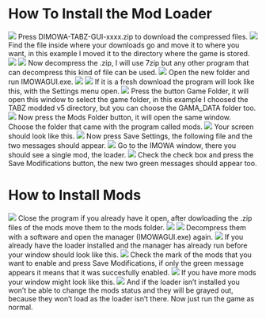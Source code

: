 # How To Install the Mod Loader
<img src="https://github.com/ShoosGun/DIMOWA/blob/tabz/Icon%20and%20other%20images/IMOWAGUI_Tutorial/1.png" >
Press DIMOWA-TABZ-GUI-xxxx.zip to download the compressed files.
<img src="https://github.com/ShoosGun/DIMOWA/blob/tabz/Icon%20and%20other%20images/IMOWAGUI_Tutorial/2.png" >
Find the file inside where your downloads go and move it to where you want, in this example I moved it to the directory where the game is stored.
<img src="https://github.com/ShoosGun/DIMOWA/blob/tabz/Icon%20and%20other%20images/IMOWAGUI_Tutorial/3.png" >
<img src="https://github.com/ShoosGun/DIMOWA/blob/tabz/Icon%20and%20other%20images/IMOWAGUI_Tutorial/4.png" >
Now decompress the .zip, I will use 7zip but any other program that can decompress this kind of file can be used.
<img src="https://github.com/ShoosGun/DIMOWA/blob/tabz/Icon%20and%20other%20images/IMOWAGUI_Tutorial/5.png" >
Open the new folder and run IMOWAGUI.exe.
<img src="https://github.com/ShoosGun/DIMOWA/blob/tabz/Icon%20and%20other%20images/IMOWAGUI_Tutorial/6.png" >
<img src="https://github.com/ShoosGun/DIMOWA/blob/tabz/Icon%20and%20other%20images/IMOWAGUI_Tutorial/7.png" >
If it is a fresh download the program will look like this, with the Settings menu open.
<img src="https://github.com/ShoosGun/DIMOWA/blob/tabz/Icon%20and%20other%20images/IMOWAGUI_Tutorial/8.png" >
Press the button Game Folder, it will open this window to select the game folder, in this example I choosed the TABZ modded v5 directory, but you can choose the GAMA_DATA folder too.
<img src="https://github.com/ShoosGun/DIMOWA/blob/tabz/Icon%20and%20other%20images/IMOWAGUI_Tutorial/9.png" >
Now press the Mods Folder button, it will open the same window. Choose the folder that came with the program called mods.
<img src="https://github.com/ShoosGun/DIMOWA/blob/tabz/Icon%20and%20other%20images/IMOWAGUI_Tutorial/10.png" >
Your screen should look like this.
<img src="https://github.com/ShoosGun/DIMOWA/blob/tabz/Icon%20and%20other%20images/IMOWAGUI_Tutorial/11.png" >
Now press Save Settings, the following file and the two messages should appear.
<img src="https://github.com/ShoosGun/DIMOWA/blob/tabz/Icon%20and%20other%20images/IMOWAGUI_Tutorial/12.png" >
Go to the IMOWA window, there you should see a single mod, the loader.
<img src="https://github.com/ShoosGun/DIMOWA/blob/tabz/Icon%20and%20other%20images/IMOWAGUI_Tutorial/13.png" >
Check the check box and press the Save Modifications button, the new two green messages should appear too.

# How to Install Mods

<img src="https://github.com/ShoosGun/DIMOWA/blob/tabz/Icon%20and%20other%20images/IMOWAGUI_Tutorial/14.png" >
Close the program if you already have it open, after dowloading the .zip files of the mods move them to the mods folder.
<img src="https://github.com/ShoosGun/DIMOWA/blob/tabz/Icon%20and%20other%20images/IMOWAGUI_Tutorial/15.png" >
<img src="https://github.com/ShoosGun/DIMOWA/blob/tabz/Icon%20and%20other%20images/IMOWAGUI_Tutorial/16.png" >
Decompress them with a software and open the manager (IMOWAGUI.exe) again.
<img src="https://github.com/ShoosGun/DIMOWA/blob/tabz/Icon%20and%20other%20images/IMOWAGUI_Tutorial/17.png" >
If you already have the loader installed and the manager has already run before your window should look like this.
<img src="https://github.com/ShoosGun/DIMOWA/blob/tabz/Icon%20and%20other%20images/IMOWAGUI_Tutorial/18.png" >
Check the mark of the mods that you want to enable and press Save Modifications, if only the green message appears it means that it was succesfully enabled.
<img src="https://github.com/ShoosGun/DIMOWA/blob/tabz/Icon%20and%20other%20images/IMOWAGUI_Tutorial/19.png" >
If you have more mods your window might look like this.
<img src="https://github.com/ShoosGun/DIMOWA/blob/tabz/Icon%20and%20other%20images/IMOWAGUI_Tutorial/20.png" >
And if the loader isn’t installed you won’t be able to change the mods status and they will be grayed out, because they won’t load as the loader isn’t there.
Now just run the game as normal.
